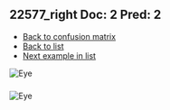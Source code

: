 ## 22577_right Doc: 2 Pred: 2
- [Back to confusion matrix](https://github.com/juliandewit/kaggle_retinopathy/blob/master/matrix.md)
- [Back to list](https://github.com/juliandewit/kaggle_retinopathy/blob/master/lists/22/list.md)
- [Next example in list](https://github.com/juliandewit/kaggle_retinopathy/blob/master/lists/22/22/22587_left.md)

![Eye](https://retinopaty.blob.core.windows.net/size1024/22577_right_2.jpeg)

### 

![Eye]()
